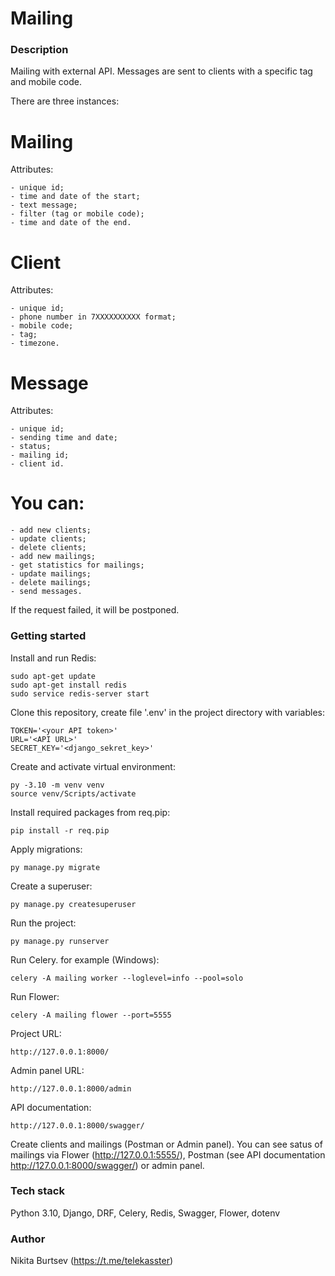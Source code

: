 # Mailing
### Description 
Mailing with external API. Messages are sent to сlients with a specific tag and mobile code.

There are three instances:
# Mailing
Attributes:
```
- unique id;
- time and date of the start;
- text message;
- filter (tag or mobile code);
- time and date of the end.
```

# Client
Attributes:
```
- unique id;
- phone number in 7XXXXXXXXXX format;
- mobile code;
- tag;
- timezone.
```

# Message
Attributes:
```
- unique id;
- sending time and date;
- status;
- mailing id;
- client id.
```

# You can:
```
- add new clients;
- update clients;
- delete clients;
- add new mailings;
- get statistics for mailings;
- update mailings;
- delete mailings;
- send messages.
```

If the request failed, it will be postponed.

### Getting started

Install and run Redis:

```
sudo apt-get update
sudo apt-get install redis
sudo service redis-server start
```

Clone this repository, create file '.env' in the project directory with variables:

```
TOKEN='<your API token>'
URL='<API URL>'
SECRET_KEY='<django_sekret_key>'
```
Create and activate virtual environment:

```
py -3.10 -m venv venv
source venv/Scripts/activate
```

Install required packages from req.pip:

```
pip install -r req.pip
```

Apply migrations:

```
py manage.py migrate
```

Create a superuser:

```
py manage.py createsuperuser
```

Run the project:

```
py manage.py runserver
```

Run Celery. for example (Windows):

```
celery -A mailing worker --loglevel=info --pool=solo
```
Run Flower:

```
celery -A mailing flower --port=5555
```

Project URL:

```
http://127.0.0.1:8000/
```

Admin panel URL:

```
http://127.0.0.1:8000/admin
```

API documentation:

```
http://127.0.0.1:8000/swagger/
```

Create clients and mailings (Postman or Admin panel).
You can see satus of mailings via Flower (http://127.0.0.1:5555/), Postman (see API documentation http://127.0.0.1:8000/swagger/) or admin panel.


### Tech stack

Python 3.10, Django, DRF, Celery, Redis, Swagger, Flower, dotenv

### Author

Nikita Burtsev (https://t.me/telekasster)
